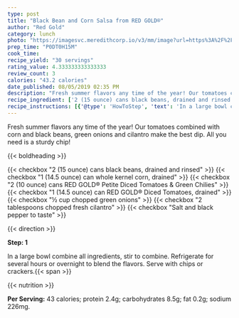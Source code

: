 ```yaml
---
type: post
title: "Black Bean and Corn Salsa from RED GOLD®"
author: "Red Gold"
category: lunch
photo: "https://imagesvc.meredithcorp.io/v3/mm/image?url=https%3A%2F%2Fimages.media-allrecipes.com%2Fuserphotos%2F8173170.jpg"
prep_time: "P0DT0H15M"
cook_time: 
recipe_yield: "30 servings"
rating_value: 4.333333333333333
review_count: 3
calories: "43.2 calories"
date_published: 08/05/2019 02:35 PM
description: "Fresh summer flavors any time of the year! Our tomatoes combined with corn and black beans, green onions and cilantro make the best dip. All you need is a sturdy chip!"
recipe_ingredient: ['2 (15 ounce) cans black beans, drained and rinsed', '1 (14.5 ounce) can whole kernel corn, drained', '2 (10 ounce) cans RED GOLD® Petite Diced Tomatoes & Green Chilies', '1 (14.5 ounce) can RED GOLD® Diced Tomatoes, drained', '½ cup chopped green onions', '2 tablespoons chopped fresh cilantro', 'Salt and black pepper to taste']
recipe_instructions: [{'@type': 'HowToStep', 'text': 'In a large bowl combine all ingredients, stir to combine. Refrigerate for several hours or overnight to blend the flavors. Serve with chips or crackers.\n'}]
---
```


Fresh summer flavors any time of the year! Our tomatoes combined with corn and black beans, green onions and cilantro make the best dip. All you need is a sturdy chip! 

{{< boldheading >}}

{{< checkbox "2 (15 ounce) cans black beans, drained and rinsed" >}}
{{< checkbox "1 (14.5 ounce) can whole kernel corn, drained" >}}
{{< checkbox "2 (10 ounce) cans RED GOLD® Petite Diced Tomatoes & Green Chilies" >}}
{{< checkbox "1 (14.5 ounce) can RED GOLD® Diced Tomatoes, drained" >}}
{{< checkbox "½ cup chopped green onions" >}}
{{< checkbox "2 tablespoons chopped fresh cilantro" >}}
{{< checkbox "Salt and black pepper to taste" >}}


{{< direction >}}

**Step: 1**

In a large bowl combine all ingredients, stir to combine. Refrigerate for several hours or overnight to blend the flavors. Serve with chips or crackers.{{< span >}}

{{< nutrition >}}

**Per Serving:** 43 calories; protein 2.4g; carbohydrates 8.5g; fat 0.2g; sodium 226mg.